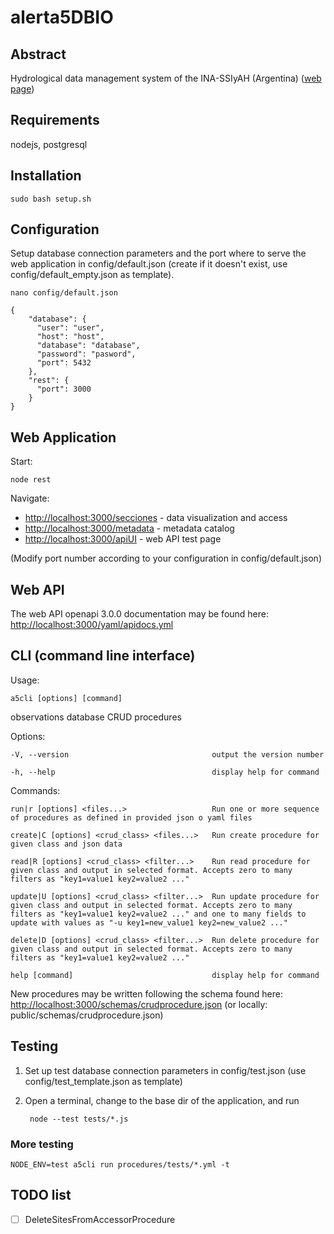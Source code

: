 # alerta5DBIO

## Abstract

Hydrological data management system of the INA-SSIyAH (Argentina) ([web page](https://www.ina.gob.ar/siyah/index.php))

## Requirements

nodejs, postgresql

## Installation

    sudo bash setup.sh

## Configuration

Setup database connection parameters and the port where to serve the web application in config/default.json (create if it doesn't exist, use config/default_empty.json as template).

    nano config/default.json

    {
        "database": {
          "user": "user",
          "host": "host",
          "database": "database",
          "password": "pasword",
          "port": 5432
        },
        "rest": {
          "port": 3000
        }
    }

## Web Application

Start:

    node rest

Navigate:

- [http://localhost:3000/secciones](http://localhost:3000/secciones) - data visualization and access
- [http://localhost:3000/metadata](http://localhost:3000/metadata) - metadata catalog
- [http://localhost:3000/apiUI](http://localhost:3000/apiUI) - web API test page

(Modify port number according to your configuration in config/default.json)

## Web API

The web API openapi 3.0.0 documentation may be found here: [http://localhost:3000/yaml/apidocs.yml](http://localhost:3000/yaml/apidocs.yml)

## CLI (command line interface)

Usage: 

    a5cli [options] [command]

observations database CRUD procedures

Options:

    -V, --version                                output the version number

    -h, --help                                   display help for command

Commands:

    run|r [options] <files...>                   Run one or more sequence of procedures as defined in provided json o yaml files

    create|C [options] <crud_class> <files...>   Run create procedure for given class and json data

    read|R [options] <crud_class> <filter...>    Run read procedure for given class and output in selected format. Accepts zero to many filters as "key1=value1 key2=value2 ..."

    update|U [options] <crud_class> <filter...>  Run update procedure for given class and output in selected format. Accepts zero to many filters as "key1=value1 key2=value2 ..." and one to many fields to update with values as "-u key1=new_value1 key2=new_value2 ..."

    delete|D [options] <crud_class> <filter...>  Run delete procedure for given class and output in selected format. Accepts zero to many filters as "key1=value1 key2=value2 ..."

    help [command]                               display help for command

New procedures may be written following the schema found here: [http://localhost:3000/schemas/crudprocedure.json](http://localhost:3000/schemas/crudprocedure.json) (or locally: public/schemas/crudprocedure.json)

## Testing

1. Set up test database connection parameters in config/test.json (use config/test_template.json as template)

2. Open a terminal, change to the base dir of the application, and run

        node --test tests/*.js

### More testing

    NODE_ENV=test a5cli run procedures/tests/*.yml -t

## TODO list

- [ ] DeleteSitesFromAccessorProcedure

